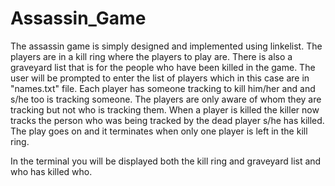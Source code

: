 # Assassin_Game
The assassin game is simply designed and implemented using linkelist.
The players are in a kill ring where the players to play are.
There is also a graveyard list that is for the people who have been killed in the game.
The user will be prompted to enter the list of players which in this case are in "names.txt" file.
Each player has someone tracking to kill him/her and and s/he too is tracking someone.
The players are only aware of whom they are tracking but not who is tracking them.
When a player is killed the killer now tracks the person who was being tracked by the dead player s/he has killed.
The play goes on and it terminates when only one player is left in the kill ring.

In the terminal you will be displayed both the kill ring and graveyard list and who has killed who.
